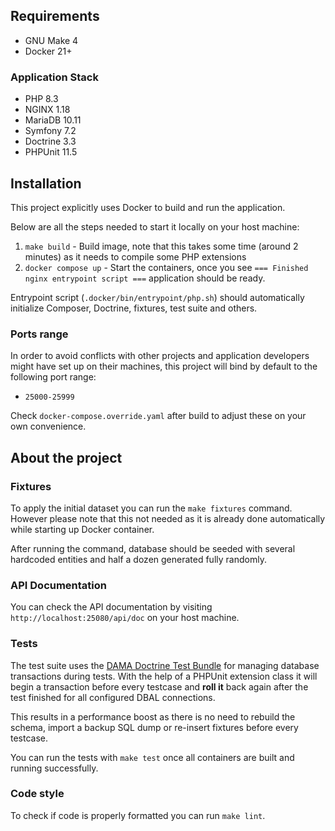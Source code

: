 ## Requirements
- GNU Make 4
- Docker 21+

### Application Stack
- PHP 8.3
- NGINX 1.18
- MariaDB 10.11
- Symfony 7.2
- Doctrine 3.3
- PHPUnit 11.5


## Installation
This project explicitly uses Docker to build and run the application.

Below are all the steps needed to start it locally on your host machine: 
1. `make build` - Build image, note that this takes some time (around 2 minutes) as it needs to compile some PHP extensions
2. `docker compose up` - Start the containers, once you see `=== Finished nginx entrypoint script ===` application should be ready.

Entrypoint script (`.docker/bin/entrypoint/php.sh`) should automatically initialize Composer, Doctrine, fixtures, test suite and others.

### Ports range
In order to avoid conflicts with other projects and application developers might have set up on
their machines, this project will bind by default to the following port range:
- `25000-25999`

Check `docker-compose.override.yaml` after build to adjust these on your own convenience.

## About the project
### Fixtures
To apply the initial dataset you can run the `make fixtures` command.
However please note that this not needed as it is already done automatically while starting up Docker container.

After running the command, database should be seeded with several hardcoded entities and half a dozen generated fully randomly.

### API Documentation
You can check the API documentation by visiting `http://localhost:25080/api/doc` on your host machine.

### Tests
The test suite uses the [DAMA Doctrine Test Bundle](https://github.com/dmaicher/doctrine-test-bundle) for managing database transactions during tests.
With the help of a PHPUnit extension class it will begin a transaction before every testcase 
and **roll it** back again after the test finished for all configured DBAL connections.

This results in a performance boost as there is no need to rebuild the schema, import a backup SQL dump or re-insert fixtures before every testcase.

You can run the tests with `make test` once all containers are built and running successfully.

### Code style
To check if code is properly formatted you can run `make lint`.
